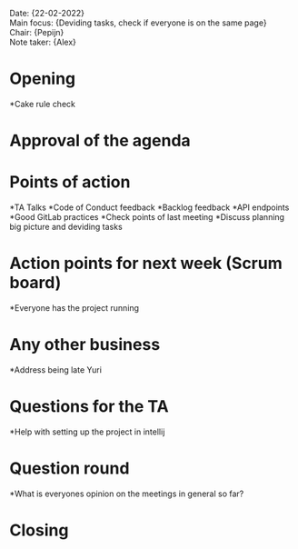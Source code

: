 Date:           {22-02-2022}\
Main focus:     {Deviding tasks, check if everyone is on the same page}\
Chair:          {Pepijn}\
Note taker:     {Alex}

# Opening

*Cake rule check

# Approval of the agenda

# Points of action

*TA Talks
*Code of Conduct feedback
*Backlog feedback
*API endpoints
*Good GitLab practices
*Check points of last meeting
*Discuss planning big picture and deviding tasks

# Action points for next week (Scrum board)

*Everyone has the project running

# Any other business

*Address being late Yuri

# Questions for the TA

*Help with setting up the project in intellij

# Question round

*What is everyones opinion on the meetings in general so far?

# Closing
